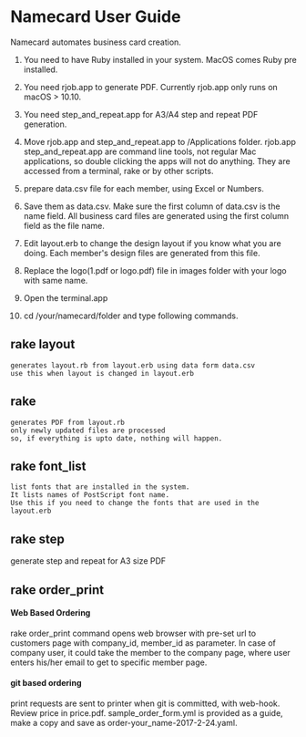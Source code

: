 # Namecard User Guide

Namecard automates business card creation.

1. You need to have Ruby installed in your system.
    MacOS comes Ruby pre installed.
1. You need rjob.app to generate PDF. Currently rjob.app only runs on macOS > 10.10.
1. You need step_and_repeat.app for A3/A4 step and repeat PDF generation.

1. Move rjob.app and step_and_repeat.app to /Applications folder. rjob.app step_and_repeat.app are command line tools, not regular Mac applications, so double clicking the apps will not do anything. They are accessed from a terminal, rake or by other scripts.

1. prepare data.csv file for each member, using Excel or Numbers.
1. Save them as data.csv.
   Make sure the first column of data.csv is the name field.
   All business card files are generated using the first column field as the file name.
1. Edit layout.erb to change the design layout
	if you know what you are doing.
	Each member's design files are generated from this file.
1. Replace the logo(1.pdf or logo.pdf) file in images folder with your logo with same name.
1. Open the terminal.app
1. cd /your/namecard/folder and type following commands.

## rake layout
	generates layout.rb from layout.erb using data form data.csv
	use this when layout is changed in layout.erb

## rake
	generates PDF from layout.rb
	only newly updated files are processed
	so, if everything is upto date, nothing will happen.

## rake font_list
	list fonts that are installed in the system.
	It lists names of PostScript font name.
	Use this if you need to change the fonts that are used in the layout.erb

## rake step
  generate step and repeat for A3 size PDF

## rake order_print

#### Web Based Ordering
  rake order_print command opens web browser with pre-set url to customers page with company_id, member_id as parameter.
  In case of company user, it could take the member to the company page, where user enters his/her email to get to specific member page.

#### git based ordering
  print requests are sent to printer when git is committed, with web-hook.
  Review price in price.pdf.  sample_order_form.yml is provided as a guide, make a copy and save as order-your_name-2017-2-24.yaml.
